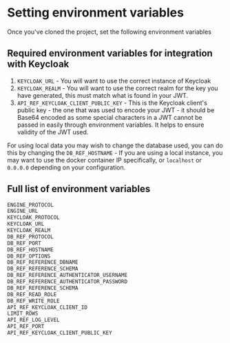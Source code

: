 # Setting environment variables

Once you've cloned the project, set the following environment variables

## Required environment variables for integration with Keycloak

1. `KEYCLOAK_URL` - You will want to use the correct instance of Keycloak
1. `KEYCLOAK_REALM` - You will want to use the correct realm for the key you have generated, this must match what is found in your JWT.
1. `API_REF_KEYCLOAK_CLIENT_PUBLIC_KEY` - This is the Keycloak client's public key - the one that was used to encode your JWT - it should be Base64 encoded as some special characters in a JWT cannot be passed in easily through environment variables. It helps to ensure validity of the JWT used.

For using local data you may wish to change the database used, you can do this by changing the `DB_REF_HOSTNAME` - If you are using a local instance, you may want to use the docker container IP specifically, or `localhost` or `0.0.0.0` depending on your configuration.

## Full list of environment variables

```sh
ENGINE_PROTOCOL
ENGINE_URL
KEYCLOAK_PROTOCOL
KEYCLOAK_URL
KEYCLOAK_REALM
DB_REF_PROTOCOL
DB_REF_PORT
DB_REF_HOSTNAME
DB_REF_OPTIONS
DB_REF_REFERENCE_DBNAME
DB_REF_REFERENCE_SCHEMA
DB_REF_REFERENCE_AUTHENTICATOR_USERNAME
DB_REF_REFERENCE_AUTHENTICATOR_PASSWORD
DB_REF_REFERENCE_SCHEMA
DB_REF_READ_ROLE
DB_REF_WRITE_ROLE
API_REF_KEYCLOAK_CLIENT_ID
LIMIT_ROWS
API_REF_LOG_LEVEL
API_REF_PORT
API_REF_KEYCLOAK_CLIENT_PUBLIC_KEY
```

